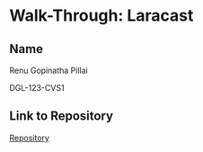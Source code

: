 # Walk-Through: Laracast 

## Name
Renu Gopinatha Pillai

DGL-123-CVS1

## Link to Repository

[Repository](https://github.com/Pillairenu/demo)